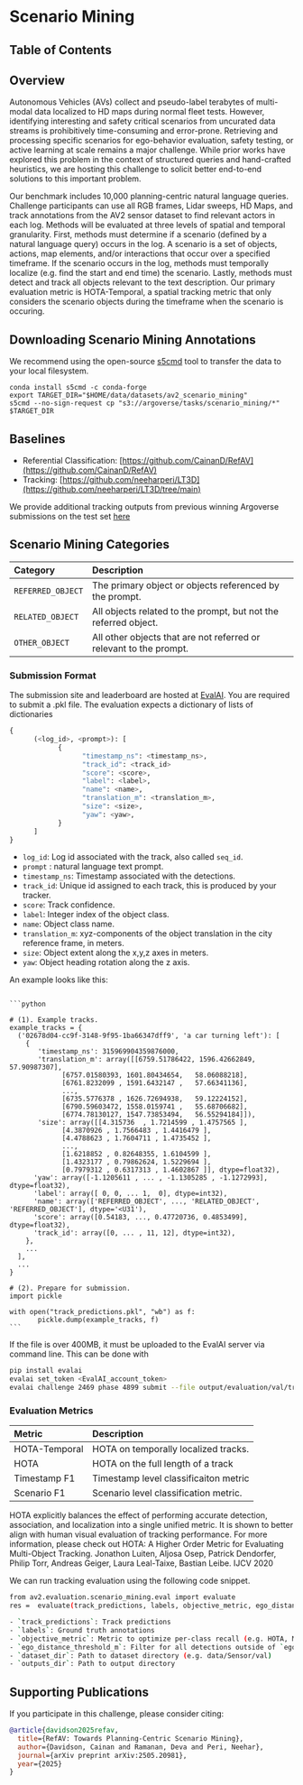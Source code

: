 # Scenario Mining

## Table of Contents

<!-- toc -->

## Overview

Autonomous Vehicles (AVs) collect and pseudo-label terabytes of multi-modal data localized to HD maps during normal fleet tests. However, identifying interesting and safety critical scenarios from uncurated data streams is prohibitively time-consuming and error-prone. Retrieving and processing specific scenarios for ego-behavior evaluation, safety testing, or active learning at scale remains a major challenge. While prior works have explored this problem in the context of structured queries and hand-crafted heuristics, we are hosting this challenge to solicit better end-to-end solutions to this important problem.

Our benchmark includes 10,000 planning-centric natural language queries. Challenge participants can use all RGB frames, Lidar sweeps, HD Maps, and track annotations from the AV2 sensor dataset to find relevant actors in each log. Methods will be evaluated at three levels of spatial and temporal granularity. First, methods must determine if a scenario (defined by a natural language query) occurs in the log. A scenario is a set of objects, actions, map elements, and/or interactions that occur over a specified timeframe. If the scenario occurs in the log, methods must temporally localize (e.g. find the start and end time) the scenario. Lastly, methods must detect and track all objects relevant to the text description. Our primary evaluation metric is HOTA-Temporal, a spatial tracking metric that only considers the scenario objects during the timeframe when the scenario is occuring.

## Downloading Scenario Mining Annotations
We recommend using the open-source [s5cmd](https://github.com/peak/s5cmd) tool to transfer the data to your local filesystem.
```
conda install s5cmd -c conda-forge
export TARGET_DIR="$HOME/data/datasets/av2_scenario_mining"
s5cmd --no-sign-request cp "s3://argoverse/tasks/scenario_mining/*" $TARGET_DIR
```

## Baselines

- Referential Classification: [https://github.com/CainanD/RefAV](https://github.com/CainanD/RefAV) 
- Tracking: [https://github.com/neeharperi/LT3D](https://github.com/neeharperi/LT3D/tree/main)

We provide additional tracking outputs from previous winning Argoverse submissions on the test set [here](https://drive.google.com/file/d/1X19D5pBBO56eb_kvPOePLLhHDCsY0yql/view)

## Scenario Mining Categories

| **Category** | **Description** |
|:-----------------|:----------------|
| `REFERRED_OBJECT` | The primary object or objects referenced by the prompt. |
| `RELATED_OBJECT` | All objects related to the prompt, but not the referred object. |
| `OTHER_OBJECT` | All other objects that are not referred or relevant to the prompt. |


### Submission Format 


The submission site and leaderboard are hosted at [EvalAI](https://eval.ai/web/challenges/challenge-page/2469/overview). You are required to submit a .pkl file. The evaluation expects a dictionary of lists of dictionaries

```python
{
      (<log_id>, <prompt>): [
            {
                  "timestamp_ns": <timestamp_ns>,
                  "track_id": <track_id>
                  "score": <score>,
                  "label": <label>,
                  "name": <name>,
                  "translation_m": <translation_m>,
                  "size": <size>,
                  "yaw": <yaw>,
            }
      ]
}
```

- `log_id`: Log id associated with the track, also called `seq_id`.
- `prompt` : natural language text prompt.
- `timestamp_ns`: Timestamp associated with the detections.
- `track_id`: Unique id assigned to each track, this is produced by your tracker.
- `score`: Track confidence.
- `label`: Integer index of the object class.
- `name`: Object class name.
- `translation_m`: xyz-components of the object translation in the city reference frame, in meters.
- `size`: Object extent along the x,y,z axes in meters.
- `yaw`: Object heading rotation along the z axis.

An example looks like this:

~~~admonish example

```python

# (1). Example tracks.
example_tracks = {
  ('02678d04-cc9f-3148-9f95-1ba66347dff9', 'a car turning left'): [
    {
       'timestamp_ns': 315969904359876000,
       'translation_m': array([[6759.51786422, 1596.42662849,   57.90987307],
             [6757.01580393, 1601.80434654,   58.06088218],
             [6761.8232099 , 1591.6432147 ,   57.66341136],
             ...,
             [6735.5776378 , 1626.72694938,   59.12224152],
             [6790.59603472, 1558.0159741 ,   55.68706682],
             [6774.78130127, 1547.73853494,   56.55294184]]),
       'size': array([[4.315736  , 1.7214599 , 1.4757565 ],
             [4.3870926 , 1.7566483 , 1.4416479 ],
             [4.4788623 , 1.7604711 , 1.4735452 ],
             ...,
             [1.6218852 , 0.82648355, 1.6104599 ],
             [1.4323177 , 0.79862624, 1.5229694 ],
             [0.7979312 , 0.6317313 , 1.4602867 ]], dtype=float32),
      'yaw': array([-1.1205611 , ... , -1.1305285 , -1.1272993], dtype=float32),
      'label': array([ 0, 0, ... 1,  0], dtype=int32),
      'name': array(['REFERRED_OBJECT', ..., 'RELATED_OBJECT', 'REFERRED_OBJECT'], dtype='<U31'),
      'score': array([0.54183, ..., 0.47720736, 0.4853499], dtype=float32),
      'track_id': array([0, ... , 11, 12], dtype=int32),
    },
    ...
  ],
  ...
}

# (2). Prepare for submission.
import pickle

with open("track_predictions.pkl", "wb") as f:
       pickle.dump(example_tracks, f)
```
~~~

If the file is over 400MB, it must be uploaded to the EvalAI server via command line. This can be done with

```bash
pip install evalai
evalai set_token <EvalAI_account_token>
evalai challenge 2469 phase 4899 submit --file output/evaluation/val/track_predictions.pkl --large
```

### Evaluation Metrics

| **Metric** | **Description** |
|:-----------|:----------------|
| $\text{HOTA-Temporal}$ | HOTA on temporally localized tracks. |
| $\text{HOTA}$ | HOTA on the full length of a track |
| $\text{Timestamp F1}$ | Timestamp level classificaiton metric |
| $\text{Scenario F1}$ | Scenario level classification metric. |

HOTA explicitly balances the effect of performing accurate detection, association, and localization into a single unified metric. It is shown to better align with human visual evaluation of tracking performance. For more information, please check out HOTA: A Higher Order Metric for Evaluating Multi-Object Tracking. Jonathon Luiten, Aljosa Osep, Patrick Dendorfer, Philip Torr, Andreas Geiger, Laura Leal-Taixe, Bastian Leibe. IJCV 2020

We can run tracking evaluation using the following code snippet. 
```bash 
from av2.evaluation.scenario_mining.eval import evaluate
res =  evaluate(track_predictions, labels, objective_metric, ego_distance_threshold_m, dataset_dir, outputs_dir)

- `track_predictions`: Track predictions
- `labels`: Ground truth annotations
- `objective_metric`: Metric to optimize per-class recall (e.g. HOTA, MOTA, default is HOTA)
- `ego_distance_threshold_m`: Filter for all detections outside of `ego_distance_threshold_m` (default is 50 meters).
- `dataset_dir`: Path to dataset directory (e.g. data/Sensor/val)
- `outputs_dir`: Path to output directory
```

## Supporting Publications

If you participate in this challenge, please consider citing:

```BibTeX 
@article{davidson2025refav,
  title={RefAV: Towards Planning-Centric Scenario Mining},
  author={Davidson, Cainan and Ramanan, Deva and Peri, Neehar},
  journal={arXiv preprint arXiv:2505.20981},
  year={2025}
}
```

 
